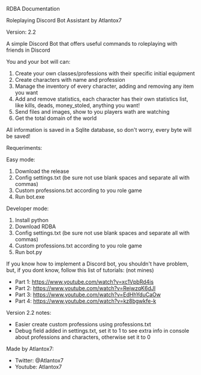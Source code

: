 RDBA Documentation

Roleplaying Discord Bot Assistant by Atlantox7

Version: 2.2

A simple Discord Bot that offers useful commands to roleplaying with friends in Discord

You and your bot will can:
1. Create your own classes/professions with their specific initial equipment
2. Create characters with name and profession
3. Manage the inventory of every character, adding and removing any item you want
4. Add and remove statistics, each character has their own statistics list, like kills, deads, money_stoled, anything you want!
5. Send files and images, show to you players wath are watching
6. Get the total domain of the world

All information is saved in a Sqlite database, so don't worry, every byte will be saved!

Requeriments:

Easy mode:
1. Download the release
2. Config settings.txt (be sure not use blank spaces and separate all with commas)
3. Custom professions.txt according to you role game
3. Run bot.exe

Developer mode:
1. Install python
2. Download RDBA
3. Config settings.txt (be sure not use blank spaces and separate all with commas)
4. Custom professions.txt according to you role game
5. Run bot.py

If you know how to implement a Discord bot, you shouldn't have problem, but, if you dont know, follow this list of tutorials: (not mines)
* Part 1: https://www.youtube.com/watch?v=xc1VpbRd4is
* Part 2: https://www.youtube.com/watch?v=RejwzqK6dJI
* Part 3: https://www.youtube.com/watch?v=EdHhYduCaOw
* Part 4: https://www.youtube.com/watch?v=kz8bgwkfe-k


Version 2.2 notes:
* Easier create custom professions using professions.txt
* Debug field added in settings.txt, set it to 1 to see extra info in console about professions and characters, otherwise set it to 0


Made by Atlantox7:
* Twitter: @Atlantox7
* Youtube: Atlantox7
